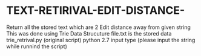 # TEXT-RETIRIVAL-EDIT-DISTANCE-
Return all the stored text which are 2 Edit distance away from given string 
This was done using Trie Data Strucuture 
file.txt is the stored data
trie_retrival.py (original script) python 2.7
input type (please input the string while runnind the script)

